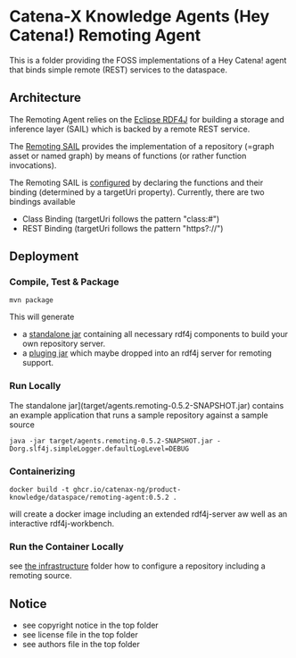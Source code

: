 # Catena-X Knowledge Agents (Hey Catena!) Remoting Agent

This is a folder providing the FOSS implementations of a Hey Catena! agent that binds simple remote (REST) services to the dataspace.

## Architecture

The Remoting Agent relies on the [Eclipse RDF4J](https://rdf4j.org) for building a storage and inference layer (SAIL) which is backed by a remote REST service.

The [Remoting SAIL](src/main/java/io/catenax/knowledge/agents/remoting/RemotingSail.java) provides the implementation of a repository (=graph asset or named graph) by means of functions (or rather function invocations).

The Remoting SAIL is [configured](src/main/java/io/catenax/knowledge/agents/remoting/RemotingSailConfig.java) by declaring the functions and their binding (determined by a targetUri property). Currently, there are two bindings available
* Class Binding (targetUri follows the pattern "class:<className/>#<methodName/>") 
* REST Binding (targetUri follows the pattern "https?://<url>")



## Deployment

### Compile, Test & Package

```console
mvn package
```

This will generate 
- a [standalone jar](target/agents.remoting-0.5.2-SNAPSHOT.jar) containing all necessary rdf4j components to build your own repository server.
- a [pluging jar](target/original-agents.remoting-0.5.2-SNAPSHOT.jar) which maybe dropped into an rdf4j server for remoting support.

### Run Locally

The standalone jar](target/agents.remoting-0.5.2-SNAPSHOT.jar) contains an example application that runs a sample repository against a sample source

```console
java -jar target/agents.remoting-0.5.2-SNAPSHOT.jar -Dorg.slf4j.simpleLogger.defaultLogLevel=DEBUG
```

### Containerizing

```console
docker build -t ghcr.io/catenax-ng/product-knowledge/dataspace/remoting-agent:0.5.2 .
```

will create a docker image including an extended rdf4j-server aw well as an interactive rdf4j-workbench.

### Run the Container Locally

see [the infrastructure](../../../infrastructure) folder how to configure a repository including a remoting source.


## Notice

* see copyright notice in the top folder
* see license file in the top folder
* see authors file in the top folder





